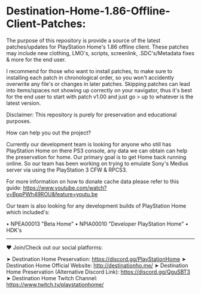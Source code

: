 # Destination-Home-1.86-Offline-Client-Patches:

The purpose of this repository is provide a source of the latest patches/updates for PlayStation Home's 1.86 offline client. These patches may include new clothing, LMO's, scripts, screenlink, .SDC's/Metadata fixes & more for the end user. 

I recommend for those who want to install patches, to make sure to installing each patch in chronological order, so you won't accidently overwrite any file's or changes in later patches. Skipping patches can lead into items/spaces not showing up correctly on your navigator, thus it's best for the end user to start with patch v1.00 and just go > up to whatever is the latest version.

Disclaimer: This repository is purely for preservation and educational purposes.

How can help you out the project?

Currently our development team is looking for anyone who still has PlayStation Home on there PS3 console, any data we can obtain can help the preservation for home. Our primary goal is to get Home back running online. So our team has been working on trying to emulate Sony's Medius server via using the PlayStation 3 CFW & RPCS3.

For more information on how to donate cache data please refer to this guide: https://www.youtube.com/watch?v=BppPWh49ROU&feature=youtu.be

Our team is also looking for any development builds of PlayStation Home which included's:

• NPEA00013 "Beta Home"
• NPIA00010 "Developer PlayStation Home"
• HDK's

-------------------------------------------------------

❤️ Join/Check out our social platforms:

➤ Destination Home Preservation: https://discord.gg/PlayStationHome
➤ Destination Home Official Website: http://destinationho.me/
➤ Destination Home Preservation (Alternative Discord Link): https://discord.gg/QguSBT3
➤ Destination Home Twitch Channel: https://www.twitch.tv/playstationhome/
 
